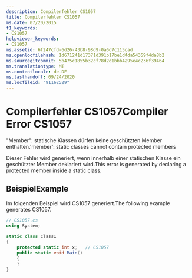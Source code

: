 ```yaml
---
description: Compilerfehler CS1057
title: Compilerfehler CS1057
ms.date: 07/20/2015
f1_keywords:
- CS1057
helpviewer_keywords:
- CS1057
ms.assetid: 6f247cfd-6d26-43b8-98d9-0a6d7c115cad
ms.openlocfilehash: 1d671241d17371d391b17be1d4da54359f4da8b2
ms.sourcegitcommit: 5b475c1855b32cf78d2d1bbb4295e4c236f39464
ms.translationtype: MT
ms.contentlocale: de-DE
ms.lasthandoff: 09/24/2020
ms.locfileid: "91162529"
---
```

# <a name="compiler-error-cs1057"></a><span data-ttu-id="51b88-103">Compilerfehler CS1057</span><span class="sxs-lookup"><span data-stu-id="51b88-103">Compiler Error CS1057</span></span>

<span data-ttu-id="51b88-104">"Member": statische Klassen dürfen keine geschützten Member enthalten.</span><span class="sxs-lookup"><span data-stu-id="51b88-104">'member': static classes cannot contain protected members</span></span>  
  
 <span data-ttu-id="51b88-105">Dieser Fehler wird generiert, wenn innerhalb einer statischen Klasse ein geschützter Member deklariert wird.</span><span class="sxs-lookup"><span data-stu-id="51b88-105">This error is generated by declaring a protected member inside a static class.</span></span>  
  
## <a name="example"></a><span data-ttu-id="51b88-106">Beispiel</span><span class="sxs-lookup"><span data-stu-id="51b88-106">Example</span></span>  

 <span data-ttu-id="51b88-107">Im folgenden Beispiel wird CS1057 generiert.</span><span class="sxs-lookup"><span data-stu-id="51b88-107">The following example generates CS1057.</span></span>  
  
```csharp  
// CS1057.cs  
using System;  
  
static class Class1  
{  
    protected static int x;   // CS1057  
    public static void Main()  
    {  
    }  
}  
```
